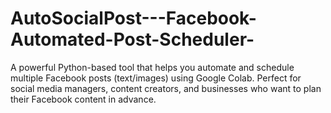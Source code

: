 # AutoSocialPost---Facebook-Automated-Post-Scheduler-
A powerful Python-based tool that helps you automate and schedule multiple Facebook posts (text/images) using Google Colab. Perfect for social media managers, content creators, and businesses who want to plan their Facebook content in advance.
